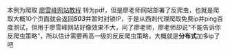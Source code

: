 本例为爬取 [廖雪峰网站教程](https://www.liaoxuefeng.com/) 转为pdf，但是廖老师网站部署了反爬虫，也就是爬取大概10个页面就会返回***503***并暂时封锁IP，于是从西刺代理爬取免费ip并ping百度测试，但用于廖雪峰网站好像效果不大，问了廖老师，廖老师却说“不能告诉你反爬虫策略”，所以估计需要再高一级的反反爬虫策略，大概就是**分布式**加多ip了吧



